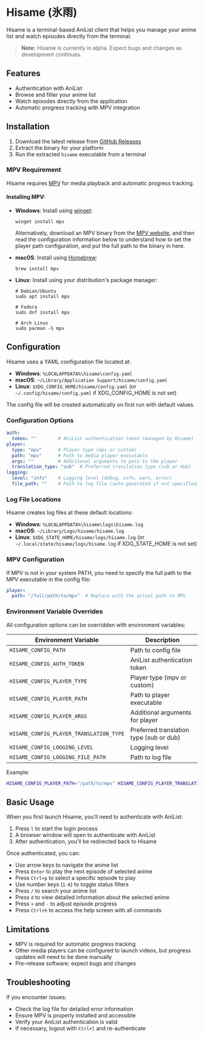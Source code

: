 # Hisame (氷雨)

Hisame is a terminal-based AniList client that helps you manage your anime list and watch episodes directly from the terminal.

> **Note:** Hisame is currently in alpha. Expect bugs and changes as development continues.

## Features

- Authentication with AniList
- Browse and filter your anime list
- Watch episodes directly from the application
- Automatic progress tracking with MPV integration

## Installation

1. Download the latest release from [GitHub Releases](https://github.com/PizzaHomicide/hisame/releases)
2. Extract the binary for your platform
3. Run the extracted `hisame` executable from a terminal

### MPV Requirement

Hisame requires [MPV](https://mpv.io/) for media playback and automatic progress tracking.

#### Installing MPV:

- **Windows**: Install using [winget](https://learn.microsoft.com/en-us/windows/package-manager/winget/):
  ```
  winget install mpv
  ```
  Alternatively, download an MPV binary from the [MPV website](https://mpv.io), and then read the configuration information below to understand how to set the player path configuration, and put the full path to the binary in here.


- **macOS**: Install using [Homebrew](https://brew.sh/):
  ```
  brew install mpv
  ```

- **Linux**: Install using your distribution's package manager:
  ```
  # Debian/Ubuntu
  sudo apt install mpv
  
  # Fedora
  sudo dnf install mpv
  
  # Arch Linux
  sudo pacman -S mpv
  ```

## Configuration

Hisame uses a YAML configuration file located at:

- **Windows**: `%LOCALAPPDATA%\hisame\config.yaml`
- **macOS**: `~/Library/Application Support/hisame/config.yaml`
- **Linux**: `$XDG_CONFIG_HOME/hisame/config.yaml` (or `~/.config/hisame/config.yaml` if XDG_CONFIG_HOME is not set)

The config file will be created automatically on first run with default values.

### Configuration Options

```yaml
auth:
  token: ""        # AniList authentication token (managed by Hisame)
player:
  type: "mpv"      # Player type (mpv or custom)
  path: "mpv"      # Path to media player executable
  args: ""         # Additional arguments to pass to the player
  translation_type: "sub"  # Preferred translation type (sub or dub)
logging:
  level: "info"    # Logging level (debug, info, warn, error)
  file_path: ""    # Path to log file (auto-generated if not specified)
```

### Log File Locations

Hisame creates log files at these default locations:

- **Windows**: `%LOCALAPPDATA%\hisame\logs\hisame.log`
- **macOS**: `~/Library/Logs/hisame/hisame.log`
- **Linux**: `$XDG_STATE_HOME/hisame/logs/hisame.log` (or `~/.local/state/hisame/logs/hisame.log` if XDG_STATE_HOME is not set)

### MPV Configuration

If MPV is not in your system PATH, you need to specify the full path to the MPV executable in the config file:

```yaml
player:
  path: "/full/path/to/mpv"  # Replace with the actual path to MPV
```

### Environment Variable Overrides

All configuration options can be overridden with environment variables:

| Environment Variable | Description |
|----------------------|-------------|
| `HISAME_CONFIG_PATH` | Path to config file |
| `HISAME_CONFIG_AUTH_TOKEN` | AniList authentication token |
| `HISAME_CONFIG_PLAYER_TYPE` | Player type (mpv or custom) |
| `HISAME_CONFIG_PLAYER_PATH` | Path to player executable |
| `HISAME_CONFIG_PLAYER_ARGS` | Additional arguments for player |
| `HISAME_CONFIG_PLAYER_TRANSLATION_TYPE` | Preferred translation type (sub or dub) |
| `HISAME_CONFIG_LOGGING_LEVEL` | Logging level |
| `HISAME_CONFIG_LOGGING_FILE_PATH` | Path to log file |

Example:
```bash
HISAME_CONFIG_PLAYER_PATH="/path/to/mpv" HISAME_CONFIG_PLAYER_TRANSLATION_TYPE="dub" ./hisame
```

## Basic Usage

When you first launch Hisame, you'll need to authenticate with AniList:

1. Press `l` to start the login process
2. A browser window will open to authenticate with AniList
3. After authentication, you'll be redirected back to Hisame

Once authenticated, you can:

- Use arrow keys to navigate the anime list
- Press `Enter` to play the next episode of selected anime
- Press `Ctrl+p` to select a specific episode to play
- Use number keys (`1-6`) to toggle status filters
- Press `/` to search your anime list
- Press `d` to view detailed information about the selected anime
- Press `+` and `-` to adjust episode progress
- Press `Ctrl+h` to access the help screen with all commands

## Limitations

- MPV is required for automatic progress tracking
- Other media players can be configured to launch videos, but progress updates will need to be done manually
- Pre-release software: expect bugs and changes

## Troubleshooting

If you encounter issues:

- Check the log file for detailed error information
- Ensure MPV is properly installed and accessible
- Verify your AniList authentication is valid
- If necessary, logout with `Ctrl+l` and re-authenticate
